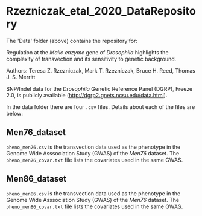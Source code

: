 # Rzezniczak_etal_2020_DataRepository

The 'Data' folder (above) contains the repository for:

Regulation at the *Malic enzyme* gene of *Drosophila* highlights the complexity of transvection and its sensitivity to genetic background.

Authors: Teresa Z. Rzezniczak, Mark T. Rzezniczak, Bruce H. Reed, Thomas J. S. Merritt

SNP/Indel data for the *Drosophila* Genetic Reference Panel (DGRP), Freeze 2.0, is publicly available (http://dgrp2.gnets.ncsu.edu/data.html).

In the data folder there are four `.csv` files.  Details about each of the files are below:

## Men76_dataset

`pheno_men76.csv` is the transvection data used as the phenotype in the Genome Wide Asssociation Study (GWAS) of the *Men76* dataset. The `pheno_men76_covar.txt` file lists the covariates used in the same GWAS.

## Men86_dataset

`pheno_men86.csv` is the transvection data used as the phenotype in the Genome Wide Asssociation Study (GWAS) of the *Men76* dataset. The `pheno_men86_covar.txt` file lists the covariates used in the same GWAS.
